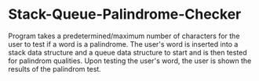 # Stack-Queue-Palindrome-Checker
Program takes a predetermined/maximum number of characters for the user to test if a 
word is a palindrome. The user's word is inserted into a stack data structure and a
queue data structure to start and is then tested for palindrom qualities. Upon testing 
the user's word, the user is shown the results of the palindrom test.

